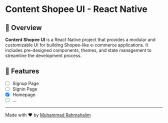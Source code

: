 # Content Shopee UI - React Native

## 📌 Overview

**Content Shopee UI** is a React Native project that provides a modular and customizable UI for building Shopee-like e-commerce applications. It includes pre-designed components, themes, and state management to streamline the development process.

## 🚀 Features

- [ ] Signup Page
- [ ] Signin Page
- [x] Homepage
- [ ] ...

---

Made with ❤️ by [Muhammad Rahmahalim](https://github.com/oxwazz)

